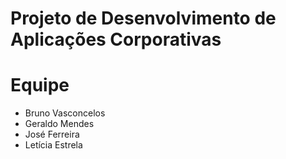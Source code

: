 # Projeto de Desenvolvimento de Aplicações Corporativas

# Equipe
* Bruno Vasconcelos
* Geraldo Mendes
* José Ferreira
* Letícia Estrela